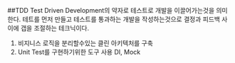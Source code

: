 ##TDD 
Test Driven Development의 약자로 테스트로 개발을 이끌어가는것을 의미한다.
테트를 먼저 만들고 테스트를 통과하는 개발을 작성하는것으로
결정과 피드백 사이에 갭을 조절하는 테크닉이다.

1. 비지니스 로직을 분리할수있는 클린 아키텍처를 구축
2. Unit Test를 구현하기위한 도구 사용 DI, Mock
